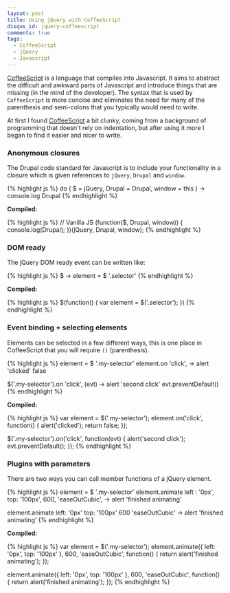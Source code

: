 ```yaml
---
layout: post
title: Using jQuery with CoffeeScript
disqus_id: jquery-coffeescript
comments: true
tags:
  - CoffeeScript
  - jQuery
  - Javascript
---
```


[CoffeeScript][coffee] is a language that compiles into Javascript. It aims to abstract the difficult and awkward parts of Javascript and introduce things that are missing (in the mind of the developer). The syntax that is used by `CoffeeScript` is more concise and eliminates the need for many of the parenthesis and semi-colons that you typically would need to write.

At first I found [CoffeeScript][coffee] a bit clunky, coming from a background of programming that doesn't rely on indentation, but after using it more I began to find it easier and nicer to write.

### Anonymous closures

The Drupal code standard for Javascript is to include your functionality in a closure which is given references to `jQuery`, `Drupal` and `window`.

{% highlight js %}
do ( $ = jQuery, Drupal = Drupal, window = this ) ->
  console.log Drupal
{% endhighlight %}

**Compiled:**

{% highlight js %}
// Vanilla JS
(function($, Drupal, window)) {
	console.log(Drupal);
})(jQuery, Drupal, window);
{% endhighlight %}

### DOM ready

The jQuery DOM ready event can be written like:

{% highlight js %}
$ ->
  element = $ '.selector'
{% endhighlight %}

**Compiled:**

{% highlight js %}
$(function() {
  var element = $('.selector');
})
{% endhighlight %}

### Event binding + selecting elements

Elements can be selected in a few different ways, this is one place in CoffeeScript that you will require `()` (parenthesis).

{% highlight js %}
element = $ '.my-selector'
element.on 'click', ->
  alert 'clicked'
  false

$('.my-selector').on 'click', (evt) ->
  alert 'second click'
  evt.preventDefault()
{% endhighlight %}

**Compiled:**

{% highlight js %}
var element = $('.my-selector');
element.on('click', function() {
  alert('clicked');
  return false;
});

$('.my-selector').on('click', function(evt) {
  alert('second click');
  evt.preventDefault();
});
{% endhighlight %}

### Plugins with parameters

There are two ways you can call member functions of a jQuery element.

{% highlight js %}
element = $ '.my-selector'
element.animate left : '0px', top: '100px', 600, 'easeOutCubic', ->
  alert 'finished animating'

element.animate
  left: '0px'
  top: '100px'
  600
  'easeOutCubic'
  ->
    alert 'finished animating'
{% endhighlight %}

**Compiled:**

{% highlight js %}
var element = $('.my-selector');
element.animate({
  left: '0px',
  top: '100px'
}, 600, 'easeOutCubic', function() {
  return alert('finished animating');
});

element.animate({
  left: '0px',
  top: '100px'
}, 600, 'easeOutCubic', function() {
  return alert('finished animating');
});
{% endhighlight %}

[coffee]: http://coffeescript.org/

